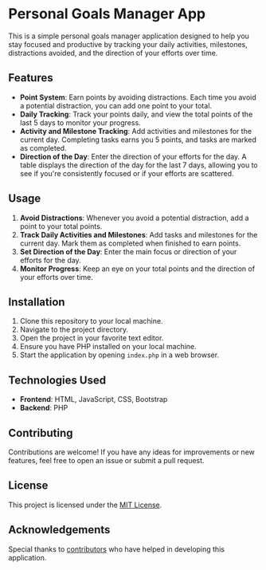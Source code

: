 # Personal Goals Manager App

This is a simple personal goals manager application designed to help you stay focused and productive by tracking your daily activities, milestones, distractions avoided, and the direction of your efforts over time.

## Features

- **Point System**: Earn points by avoiding distractions. Each time you avoid a potential distraction, you can add one point to your total.
- **Daily Tracking**: Track your points daily, and view the total points of the last 5 days to monitor your progress.
- **Activity and Milestone Tracking**: Add activities and milestones for the current day. Completing tasks earns you 5 points, and tasks are marked as completed.
- **Direction of the Day**: Enter the direction of your efforts for the day. A table displays the direction of the day for the last 7 days, allowing you to see if you're consistently focused or if your efforts are scattered.

## Usage

1. **Avoid Distractions**: Whenever you avoid a potential distraction, add a point to your total points.
2. **Track Daily Activities and Milestones**: Add tasks and milestones for the current day. Mark them as completed when finished to earn points.
3. **Set Direction of the Day**: Enter the main focus or direction of your efforts for the day.
4. **Monitor Progress**: Keep an eye on your total points and the direction of your efforts over time.

## Installation

1. Clone this repository to your local machine.
2. Navigate to the project directory.
3. Open the project in your favorite text editor.
4. Ensure you have PHP installed on your local machine.
5. Start the application by opening `index.php` in a web browser.

## Technologies Used

- **Frontend**: HTML, JavaScript, CSS, Bootstrap
- **Backend**: PHP

## Contributing

Contributions are welcome! If you have any ideas for improvements or new features, feel free to open an issue or submit a pull request.

## License

This project is licensed under the [MIT License](LICENSE).

## Acknowledgements

Special thanks to [contributors](CONTRIBUTORS.md) who have helped in developing this application.
